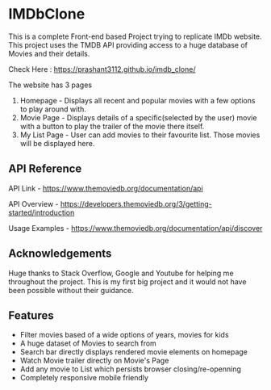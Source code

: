 # IMDbClone

This is a complete Front-end based Project trying to replicate IMDb website. This project uses the TMDB API providing access to a huge database of Movies and their details.


Check Here : https://prashant3112.github.io/imdb_clone/

The website has 3 pages

1. Homepage - Displays all recent and popular movies with a few options to play around with.
2. Movie Page - Displays details of a specific(selected by the user) movie with a button to play the trailer of the movie there itself.
3. My List Page - User can add movies to their favourite list. Those movies will be displayed here.





## API Reference

API Link - https://www.themoviedb.org/documentation/api

API Overview - https://developers.themoviedb.org/3/getting-started/introduction

Usage Examples - https://www.themoviedb.org/documentation/api/discover







## Acknowledgements

 Huge thanks to Stack Overflow, Google and Youtube for helping me throughout the project.
 This is my first big project and it would not have been possible without their guidance. 
 
 
 
## Features

- Filter movies based of a wide options of years, movies for kids
- A huge dataset of Movies to search from
- Search bar directly displays rendered movie elements on homepage
- Watch Movie trailer directly on Movie's Page
- Add any movie to List which persists browser closing/re-openning 
- Completely responsive mobile friendly
 
